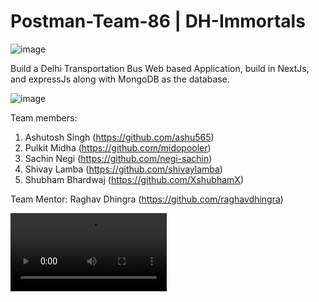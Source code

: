 # Postman-Team-86 | DH-Immortals

![image](https://socialify.git.ci/raghavdhingra/Postman-Team-86/image?description=1&descriptionEditable=CRUD%20APIs%20for%20DTC%20Buses.%20%0ABuilt%20for%20Postman&font=Raleway&forks=1&issues=1&language=1&name=1&owner=1&pattern=Charlie%20Brown&pulls=1&stargazers=1&theme=Dark)

Build a Delhi Transportation Bus Web based Application, build in NextJs, and expressJs along with MongoDB as the database.


![image](https://user-images.githubusercontent.com/19529592/151652366-7d9f318d-8419-4e51-af2d-312a1f3b7c4f.png)


Team members:
1. Ashutosh Singh (https://github.com/ashu565)
2. Pulkit Midha (https://github.com/midopooler)
3. Sachin Negi (https://github.com/negi-sachin)
4. Shivay Lamba (https://github.com/shivaylamba)
5. Shubham Bhardwaj (https://github.com/XshubhamX)

Team Mentor: Raghav Dhingra (https://github.com/raghavdhingra)

<video alt="Team 86 - DH Immortals Video" src="https://user-images.githubusercontent.com/19529592/151654701-80edd81f-cacc-4672-a6aa-90c6717ef0ae.mp4" width="250" />

Presentation Link: https://docs.google.com/presentation/d/1ZPrMqCTtZLqZb-uTSrHl-uLH5PRpGJhPPFfDFOAi9HY/edit?usp=sharing

Frontend Link: https://dtc-app.netlify.app

Backend Link: https://dtc-server.herokuapp.com

Postman Public URL Workspace: https://www.postman.com/lively-capsule-428048/workspace/postman-api-fest-team-86-dh-immortals

Youtube Video Link: https://youtu.be/FpAYHDAR4to

